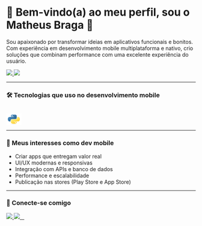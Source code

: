 # 👋 Bem-vindo(a) ao meu perfil, sou o Matheus Braga 📱

Sou apaixonado por transformar ideias em aplicativos funcionais e bonitos.  
Com experiência em desenvolvimento mobile multiplataforma e nativo, crio soluções que combinam performance com uma excelente experiência do usuário.

<div>
  <a href="https://github.com/matheuskbraga">
    <img height="180em" src="https://github-readme-stats.vercel.app/api?username=matheuskbraga&show_icons=true&theme=tokyonight&include_all_commits=true&count_private=true" />
    <img height="180em" src="https://github-readme-stats.vercel.app/api/top-langs/?username=matheuskbraga&layout=compact&langs_count=6&theme=tokyonight" />
  </a>
</div>

---

### 🛠 Tecnologias que uso no desenvolvimento mobile

<div style="display: inline_block"><br>
  <img align="center" alt="Python" height="30" width="40" src="https://raw.githubusercontent.com/devicons/devicon/master/icons/python/python-original.svg" />
</div>

---

### 🚀 Meus interesses como dev mobile

- Criar apps que entregam valor real  
- UI/UX modernas e responsivas  
- Integração com APIs e banco de dados  
- Performance e escalabilidade  
- Publicação nas stores (Play Store e App Store)

---

### 📣 Conecte-se comigo

<div>
  <a href="https://www.linkedin.com/in/matheus-braga-cc" target="_blank">
    <img src="https://img.shields.io/badge/-LinkedIn-%230077B5?style=for-the-badge&logo=linkedin&logoColor=white" />
  </a>
  <a href="https://instagram.com/matheuskbraga" target="_blank">
    <img src="https://img.shields.io/badge/-Instagram-%23E4405F?style=for-the-badge&logo=instagram&logoColor=white" />
  </a>
</div>
